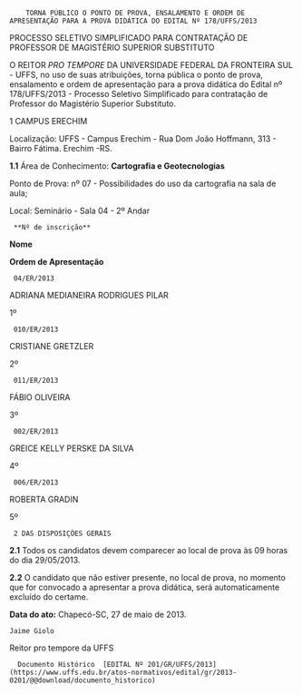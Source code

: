         TORNA PÚBLICO O PONTO DE PROVA, ENSALAMENTO E ORDEM DE APRESENTAÇÃO PARA A PROVA DIDÁTICA DO EDITAL Nº 178/UFFS/2013  

PROCESSO SELETIVO SIMPLIFICADO PARA CONTRATAÇÃO DE PROFESSOR DE MAGISTÉRIO SUPERIOR SUBSTITUTO

 O REITOR *PRO TEMPORE* DA UNIVERSIDADE FEDERAL DA FRONTEIRA SUL - UFFS, no uso de suas atribuições, torna pública o ponto de prova, ensalamento e ordem de apresentação para a prova didática do Edital nº 178/UFFS/2013 - Processo Seletivo Simplificado para contratação de Professor do Magistério Superior Substituto.

 1 CAMPUS ERECHIM

 Localização: UFFS - Campus Erechim - Rua Dom João Hoffmann, 313 - Bairro Fátima. Erechim -RS.

 **1.1** Área de Conhecimento: **Cartografia e Geotecnologias**

 Ponto de Prova: nº 07 - Possibilidades do uso da cartografia na sala de aula;

 Local: Seminário - Sala 04 - 2º Andar

     **Nº de inscrição**

   **Nome**

   **Ordem de Apresentação**

     04/ER/2013

   ADRIANA MEDIANEIRA RODRIGUES PILAR

   1º

     010/ER/2013

   CRISTIANE GRETZLER

   2º

     011/ER/2013

   FÁBIO OLIVEIRA

   3º

     002/ER/2013

   GREICE KELLY PERSKE DA SILVA

   4º

     006/ER/2013

   ROBERTA GRADIN

   5º

     2 DAS DISPOSIÇÕES GERAIS

 **2.1** Todos os candidatos devem comparecer ao local de prova às 09 horas do dia 29/05/2013.

 **2.2** O candidato que não estiver presente, no local de prova, no momento que for convocado a apresentar a prova didática, será automaticamente excluído do certame.

  

   **Data do ato:** Chapecó-SC, 27 de maio de 2013.   
 

    Jaime Giolo   
 Reitor pro tempore da UFFS 

      Documento Histórico  [EDITAL Nº 201/GR/UFFS/2013](https://www.uffs.edu.br/atos-normativos/edital/gr/2013-0201/@@download/documento_historico)     
      